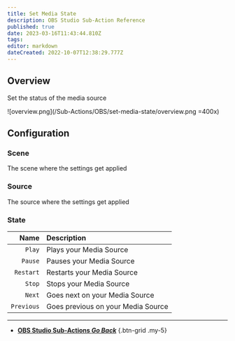 ```yaml
---
title: Set Media State
description: OBS Studio Sub-Action Reference
published: true
date: 2023-03-16T11:43:44.810Z
tags: 
editor: markdown
dateCreated: 2022-10-07T12:38:29.777Z
---
```


## Overview
Set the status of the media source

![overview.png](/Sub-Actions/OBS/set-media-state/overview.png =400x)

## Configuration
### Scene
The scene where the settings get applied

### Source
The source where the settings get applied

### State
Name | Description
----:|:------------
`Play` | Plays your Media Source
`Pause` | Pauses your Media Source
`Restart` | Restarts your Media Source
`Stop` | Stops your Media Source
`Next` | Goes next on your Media Source
`Previous` | Goes previous on your Media Source

---

- [<i class="mdi mdi-chevron-left"></i> **OBS Studio Sub-Actions *Go Back***](/Sub-Actions/OBS)
{.btn-grid .my-5}
